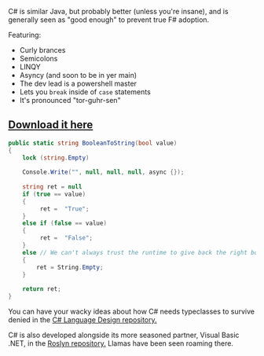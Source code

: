C# is similar Java, but probably better (unless you're insane), and is generally seen as "good enough" to prevent true F# adoption.

Featuring:

* Curly brances
* Semicolons
* LINQY
* Asyncy (and soon to be in yer main)
* The dev lead is a powershell master
* Lets you `break` inside of `case` statements
* It's pronounced "tor-guhr-sen"

## [Download it here](https://www.microsoft.com/net/core)

```csharp
public static string BooleanToString(bool value)
{
    lock (string.Empty)
    
    Console.Write("", null, null, null, async {});
    
    string ret = null
    if (true == value)
    {
         ret =  "True";
    }
    else if (false == value)
    {
         ret =  "False";
    }
    else // We can't always trust the runtime to give back the right bool, hence this case.
    {
        ret = String.Empty;
    }
    
    return ret;
}
```

You can have your wacky ideas about how C# needs typeclasses to survive denied in the [C# Language Design repository.](https://github.com/dotnet/csharplang)

C# is also developed alongside its more seasoned partner, Visual Basic .NET, in the [Roslyn repository.](https://github.com/dotnet/roslyn)  Llamas have been seen roaming there.
